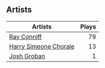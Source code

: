 ## Artists
Artists | Plays 
----- | -----: 
[Ray Conniff](/artists/ray-conniff-104848) | 79
[Harry Simeone Chorale](/artists/harry-simeone-chorale-30122133) | 13
[Josh Groban](/artists/josh-groban-58260) | 1

